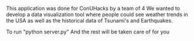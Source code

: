 This application was done for ConUHacks by a team of 4
We wanted to develop a data visualization tool where people could see weather trends in the USA
as well as the historical data of Tsunami's and Earthquakes.

To run "python server.py"
And the rest will be taken care of for you
